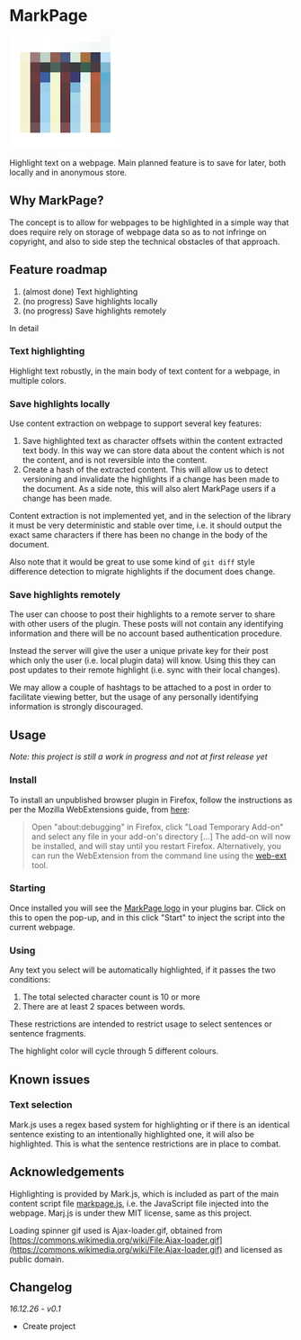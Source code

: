 # MarkPage

<img src="/icons/markpage.png" alt="MarkPage logo" style="width: 200px;"/>

Highlight text on a webpage. Main planned feature is to save for later, both locally and in anonymous store.

## Why MarkPage?

The concept is to allow for webpages to be highlighted in a simple way that does require rely on storage of webpage data so as to not infringe on copyright, and also to side step the technical obstacles of that approach.

## Feature roadmap

1. (almost done) Text highlighting
2. (no progress) Save highlights locally
3. (no progress) Save highlights remotely

In detail

### Text highlighting

Highlight text robustly, in the main body of text content for a webpage, in multiple colors.

### Save highlights locally

Use content extraction on webpage to support several key features:

1. Save highlighted text as character offsets within the content extracted text body. In this way we can store data about the content which is not the content, and is not reversible into the content.
2. Create a hash of the extracted content. This will allow us to detect versioning and invalidate the highlights if a change has been made to the document. As a side note, this will also alert MarkPage users if a change has been made.

Content extraction is not implemented yet, and in the selection of the library it must be very deterministic and stable over time, i.e. it should output the exact same characters if there has been no change in the body of the document.

Also note that it would be great to use some kind of ```git diff``` style difference detection to migrate highlights if the document does change.

### Save highlights remotely

The user can choose to post their highlights to a remote server to share with other users of the plugin. These posts will not contain any identifying information and there will be no account based authentication procedure.

Instead the server will give the user a unique private key for their post which only the user (i.e. local plugin data) will know. Using this they can post updates to their remote highlight (i.e. sync with their local changes).

We may allow a couple of hashtags to be attached to a post in order to facilitate viewing better, but the usage of any personally identifying information is strongly discouraged.

## Usage

_Note: this project is still a work in progress and not at first release yet_

### Install

To install an unpublished browser plugin in Firefox, follow the instructions as per the Mozilla WebExtensions guide, from [here](https://developer.mozilla.org/en-US/Add-ons/WebExtensions/Your_first_WebExtension#Installing):

> Open "about:debugging" in Firefox, click "Load Temporary Add-on" and select any file in your add-on's directory [...] The add-on will now be installed, and will stay until you restart Firefox. Alternatively, you can run the WebExtension from the command line using the [web-ext](https://developer.mozilla.org/en-US/docs/Mozilla/Add-ons/WebExtensions/Getting_started_with_web-ext) tool.

### Starting

Once installed you will see the [MarkPage logo](/icons/markpage-48.png) in your plugins bar. Click on this to open the pop-up, and in this click "Start" to inject the script into the current webpage.

### Using

Any text you select will be automatically highlighted, if it passes the two conditions:
1. The total selected character count is 10 or more
2. There are at least 2 spaces between words.

These restrictions are intended to restrict usage to select sentences or sentence fragments.

The highlight color will cycle through 5 different colours.

## Known issues

### Text selection

Mark.js uses a regex based system for highlighting or if there is an identical sentence existing to an intentionally highlighted one, it will also be highlighted. This is what the sentence restrictions are in place to combat.

## Acknowledgements

Highlighting is provided by Mark.js, which is included as part of the main content script file [markpage.js](/content_scripts/markpage.js), i.e. the JavaScript file injected into the webpage. Marj.js is under thew MIT license, same as this project.

Loading spinner gif used is Ajax-loader.gif, obtained from [https://commons.wikimedia.org/wiki/File:Ajax-loader.gif](https://commons.wikimedia.org/wiki/File:Ajax-loader.gif) and licensed as public domain.

## Changelog

*16.12.26 - v0.1*
- Create project